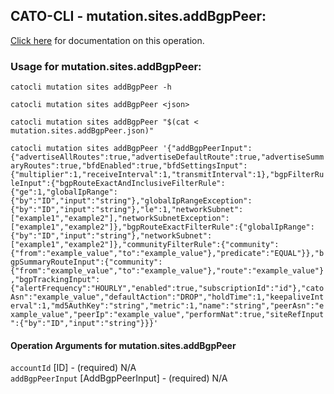 
## CATO-CLI - mutation.sites.addBgpPeer:
[Click here](https://api.catonetworks.com/documentation/#mutation-mutation.sites.addBgpPeer) for documentation on this operation.

### Usage for mutation.sites.addBgpPeer:

`catocli mutation sites addBgpPeer -h`

`catocli mutation sites addBgpPeer <json>`

`catocli mutation sites addBgpPeer "$(cat < mutation.sites.addBgpPeer.json)"`

`catocli mutation sites addBgpPeer '{"addBgpPeerInput":{"advertiseAllRoutes":true,"advertiseDefaultRoute":true,"advertiseSummaryRoutes":true,"bfdEnabled":true,"bfdSettingsInput":{"multiplier":1,"receiveInterval":1,"transmitInterval":1},"bgpFilterRuleInput":{"bgpRouteExactAndInclusiveFilterRule":{"ge":1,"globalIpRange":{"by":"ID","input":"string"},"globalIpRangeException":{"by":"ID","input":"string"},"le":1,"networkSubnet":["example1","example2"],"networkSubnetException":["example1","example2"]},"bgpRouteExactFilterRule":{"globalIpRange":{"by":"ID","input":"string"},"networkSubnet":["example1","example2"]},"communityFilterRule":{"community":{"from":"example_value","to":"example_value"},"predicate":"EQUAL"}},"bgpSummaryRouteInput":{"community":{"from":"example_value","to":"example_value"},"route":"example_value"},"bgpTrackingInput":{"alertFrequency":"HOURLY","enabled":true,"subscriptionId":"id"},"catoAsn":"example_value","defaultAction":"DROP","holdTime":1,"keepaliveInterval":1,"md5AuthKey":"string","metric":1,"name":"string","peerAsn":"example_value","peerIp":"example_value","performNat":true,"siteRefInput":{"by":"ID","input":"string"}}}'`


#### Operation Arguments for mutation.sites.addBgpPeer ####

`accountId` [ID] - (required) N/A    
`addBgpPeerInput` [AddBgpPeerInput] - (required) N/A    
